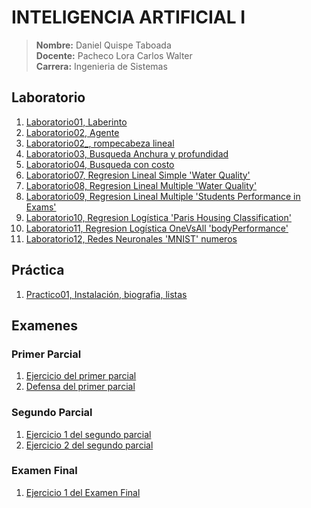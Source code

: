 # INTELIGENCIA ARTIFICIAL I
> **Nombre:** Daniel Quispe Taboada <br>
> **Docente:** Pacheco Lora Carlos Walter <br>
> **Carrera:** Ingenieria de Sistemas
## Laboratorio
1. [Laboratorio01, Laberinto](./Laboratorio/Laboratorio01)
2. [Laboratorio02, Agente](./Laboratorio/Laboratorio02)
2. [Laboratorio02_, rompecabeza lineal](./Laboratorio/Laboratorio02_)
3. [Laboratorio03, Busqueda Anchura y profundidad](./Laboratorio/Laboratorio03)
4. [Laboratorio04, Busqueda con costo](./Laboratorio/Laboratorio04)
7. [Laboratorio07, Regresion Lineal Simple 'Water Quality'](./Laboratorio/Laboratorio07)
8. [Laboratorio08, Regresion Lineal Multiple 'Water Quality'](./Laboratorio/Laboratorio09)
9. [Laboratorio09, Regresion Lineal Multiple 'Students Performance in Exams'](./Laboratorio/Laboratorio09_)
10. [Laboratorio10, Regresion Logística 'Paris Housing Classification'](./Laboratorio/Laboratorio10)
11. [Laboratorio11, Regresion Logística OneVsAll 'bodyPerformance'](./Laboratorio/Laboratorio11)
12. [Laboratorio12, Redes Neuronales 'MNIST' numeros](./Laboratorio/Laboratorio12)
## Práctica
1. [Practico01, Instalación, biografia, listas](./Practicas/Practica01)
## Examenes 
### Primer Parcial
1. [Ejercicio del primer parcial](./Examen/QuispeTaboadaDaniel_1P)
2. [Defensa del primer parcial](./Examen/QuispeTaboadaDaniel_1P_Defensa)
### Segundo Parcial
1. [Ejercicio 1 del segundo parcial](./Examen/QuispeTaboadaDaniel_2P/QuispeTaboadaDaniel%20E1.ipynb)
2. [Ejercicio 2 del segundo parcial](./Examen/QuispeTaboadaDaniel_2P/QuispeTaboadaDaniel%20E2.ipynb)
### Examen Final
1. [Ejercicio 1 del Examen Final](./Examen/QuispeTaboadaDaniel_EF)
